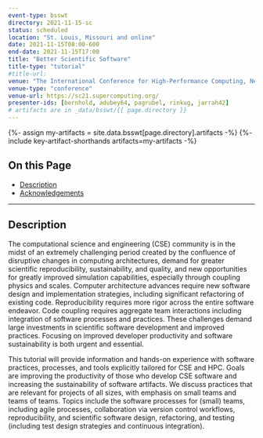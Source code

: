 ```yaml
---
event-type: bsswt
directory: 2021-11-15-sc
status: scheduled
location: "St. Louis, Missouri and online"
date: 2021-11-15T08:00-600
end-date: 2021-11-15T17:00
title: "Better Scientific Software"
title-type: "tutorial"
#title-url:
venue: "The International Conference for High-Performance Computing, Networking, Storage, and Analysis (SC21)"
venue-type: "conference"
venue-url: https://sc21.supercomputing.org/
presenter-ids: [bernhold, adubey64, pagrubel, rinkug, jarrah42]
# artifacts are in _data/bsswt/{{ page.directory }}
---
```

{%- assign my-artifacts = site.data.bsswt[page.directory].artifacts -%}
{%- include key-artifact-shorthands artifacts=my-artifacts -%}

## On this Page
* [Description](#description)
* [Acknowledgements](#acknowledgements)

---
## Description

The computational science and engineering (CSE) community is in the midst of an extremely challenging period created by the confluence of disruptive changes in computing architectures, demand for greater scientific reproducibility, sustainability, and quality, and new opportunities for greatly improved simulation capabilities, especially through coupling physics and scales.  Computer architecture advances require new software design and implementation strategies, including significant refactoring of existing code. Reproducibility requires more rigor across the entire software endeavor. Code coupling requires aggregate team interactions including integration of software processes and practices.  These challenges demand large investments in scientific software development and improved practices.  Focusing on improved developer productivity and software sustainability is both urgent and essential.

This tutorial will provide information and hands-on experience with software practices, processes, and tools explicitly tailored for CSE and HPC.  Goals are improving the productivity of those who develop CSE software and increasing the sustainability of software artifacts.  We discuss practices that are relevant for projects of all sizes, with emphasis on small teams and teams of teams.  Topics include the software processes for (small) teams, including agile processes, collaboration via version control workflows, reproducibility, and scientific software design, refactoring, and testing (including test design strategies and continuous integration).

